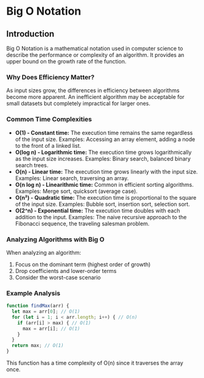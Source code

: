 # Big O Notation

## Introduction

Big O Notation is a mathematical notation used in computer science to describe the performance or complexity of an algorithm. It provides an upper bound on the growth rate of the function.

### Why Does Efficiency Matter?

As input sizes grow, the differences in efficiency between algorithms become more apparent. An inefficient algorithm may be acceptable for small datasets but completely impractical for larger ones.

### Common Time Complexities

- **O(1) - Constant time:** The execution time remains the same regardless of the input size. Examples: Accessing an array element, adding a node to the front of a linked list.
- **O(log n) - Logarithmic time:** The execution time grows logarithmically as the input size increases. Examples: Binary search, balanced binary search trees.
- **O(n) - Linear time:** The execution time grows linearly with the input size. Examples: Linear search, traversing an array.
- **O(n log n) - Linearithmic time:** Common in efficient sorting algorithms. Examples: Merge sort, quicksort (average case).
- **O(n²) - Quadratic time:** The execution time is proportional to the square of the input size. Examples: Bubble sort, insertion sort, selection sort.
- **O(2^n) - Exponential time:** The execution time doubles with each addition to the input. Examples: The naive recursive approach to the Fibonacci sequence, the traveling salesman problem.

### Analyzing Algorithms with Big O

When analyzing an algorithm:

1. Focus on the dominant term (highest order of growth)
2. Drop coefficients and lower-order terms
3. Consider the worst-case scenario

### Example Analysis

```javascript
function findMax(arr) {
  let max = arr[0]; // O(1)
  for (let i = 1; i < arr.length; i++) { // O(n)
    if (arr[i] > max) { // O(1)
      max = arr[i]; // O(1)
    }
  }
  return max; // O(1)
}
```

This function has a time complexity of O(n) since it traverses the array once.